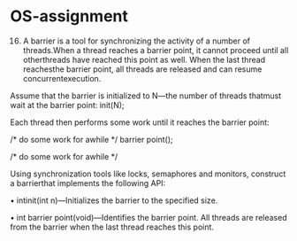 # OS-assignment

16.	A barrier is a tool for synchronizing the activity of a number of threads.When a thread reaches a barrier point, it cannot proceed until all otherthreads have reached this point as well. When the last thread reachesthe barrier point, all threads are released and can resume concurrentexecution.

Assume that the barrier is initialized to N—the number of threads thatmust wait at the barrier point: init(N);

Each thread then performs some work until it reaches the barrier point:

/* do some work for awhile */ barrier point();

/* do some work for awhile */

Using synchronization tools like locks, semaphores and monitors, construct a barrierthat implements the following API:

• intinit(int n)—Initializes the barrier to the specified size.

• int barrier point(void)—Identifies the barrier point. All threads are released from the barrier when the last thread reaches this point.
